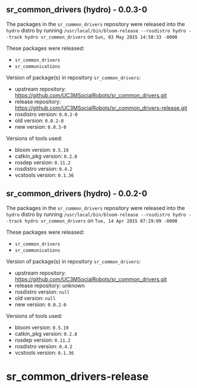 ## sr_common_drivers (hydro) - 0.0.3-0

The packages in the `sr_common_drivers` repository were released into the `hydro` distro by running `/usr/local/bin/bloom-release --rosdistro hydro --track hydro sr_common_drivers` on `Sun, 03 May 2015 14:50:33 -0000`

These packages were released:
- `sr_common_drivers`
- `sr_communications`

Version of package(s) in repository `sr_common_drivers`:
- upstream repository: https://github.com/UC3MSocialRobots/sr_common_drivers.git
- release repository: https://github.com/UC3MSocialRobots/sr_common_drivers-release.git
- rosdistro version: `0.0.2-0`
- old version: `0.0.2-0`
- new version: `0.0.3-0`

Versions of tools used:
- bloom version: `0.5.19`
- catkin_pkg version: `0.2.8`
- rosdep version: `0.11.2`
- rosdistro version: `0.4.2`
- vcstools version: `0.1.36`


## sr_common_drivers (hydro) - 0.0.2-0

The packages in the `sr_common_drivers` repository were released into the `hydro` distro by running `/usr/local/bin/bloom-release --rosdistro hydro --track hydro sr_common_drivers` on `Tue, 14 Apr 2015 07:29:09 -0000`

These packages were released:
- `sr_common_drivers`
- `sr_communications`

Version of package(s) in repository `sr_common_drivers`:
- upstream repository: https://github.com/UC3MSocialRobots/sr_common_drivers.git
- release repository: unknown
- rosdistro version: `null`
- old version: `null`
- new version: `0.0.2-0`

Versions of tools used:
- bloom version: `0.5.19`
- catkin_pkg version: `0.2.8`
- rosdep version: `0.11.2`
- rosdistro version: `0.4.2`
- vcstools version: `0.1.36`


# sr_common_drivers-release
